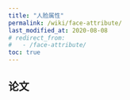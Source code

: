 ```yaml
---
title: "人脸属性"
permalink: /wiki/face-attribute/
last_modified_at: 2020-08-08
# redirect_from:
#   - /face-attribute/
toc: true
---
```


## 论文